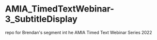 # AMIA_TimedTextWebinar-3_SubtitleDisplay
repo for Brendan's segment int he AMIA Timed Text Webinar Series 2022

